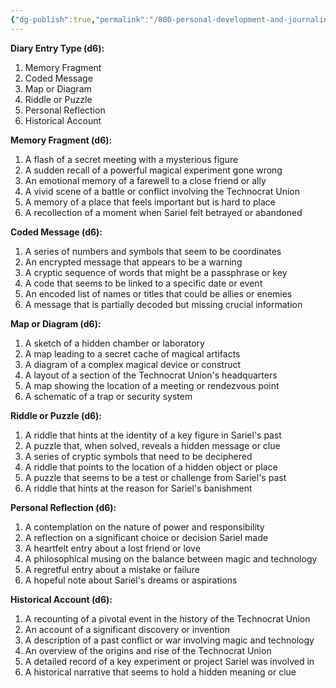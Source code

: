 ```yaml
---
{"dg-publish":true,"permalink":"/800-personal-development-and-journaling/810-hermit-gaming/games-in-development/the-world-of-elysara/characters/characters-in-play/sariel-pyreflame/the-diary-of-sariel/the-diary-of-sariel-roll-tables/"}
---
```


**Diary Entry Type (d6):**

1. Memory Fragment
2. Coded Message
3. Map or Diagram
4. Riddle or Puzzle
5. Personal Reflection
6. Historical Account

**Memory Fragment (d6):**

1. A flash of a secret meeting with a mysterious figure
2. A sudden recall of a powerful magical experiment gone wrong
3. An emotional memory of a farewell to a close friend or ally
4. A vivid scene of a battle or conflict involving the Technocrat Union
5. A memory of a place that feels important but is hard to place
6. A recollection of a moment when Sariel felt betrayed or abandoned

**Coded Message (d6):**

1. A series of numbers and symbols that seem to be coordinates
2. An encrypted message that appears to be a warning
3. A cryptic sequence of words that might be a passphrase or key
4. A code that seems to be linked to a specific date or event
5. An encoded list of names or titles that could be allies or enemies
6. A message that is partially decoded but missing crucial information

**Map or Diagram (d6):**

1. A sketch of a hidden chamber or laboratory
2. A map leading to a secret cache of magical artifacts
3. A diagram of a complex magical device or construct
4. A layout of a section of the Technocrat Union's headquarters
5. A map showing the location of a meeting or rendezvous point
6. A schematic of a trap or security system

**Riddle or Puzzle (d6):**

1. A riddle that hints at the identity of a key figure in Sariel's past
2. A puzzle that, when solved, reveals a hidden message or clue
3. A series of cryptic symbols that need to be deciphered
4. A riddle that points to the location of a hidden object or place
5. A puzzle that seems to be a test or challenge from Sariel's past
6. A riddle that hints at the reason for Sariel's banishment

**Personal Reflection (d6):**

1. A contemplation on the nature of power and responsibility
2. A reflection on a significant choice or decision Sariel made
3. A heartfelt entry about a lost friend or love
4. A philosophical musing on the balance between magic and technology
5. A regretful entry about a mistake or failure
6. A hopeful note about Sariel's dreams or aspirations

**Historical Account (d6):**

1. A recounting of a pivotal event in the history of the Technocrat Union
2. An account of a significant discovery or invention
3. A description of a past conflict or war involving magic and technology
4. An overview of the origins and rise of the Technocrat Union
5. A detailed record of a key experiment or project Sariel was involved in
6. A historical narrative that seems to hold a hidden meaning or clue